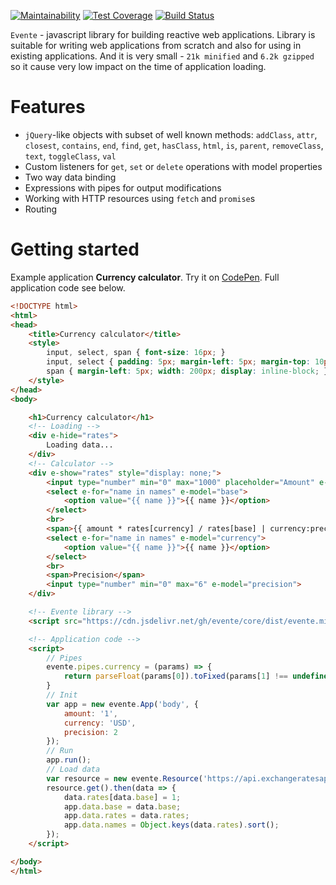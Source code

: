 [![Maintainability](https://api.codeclimate.com/v1/badges/6b8b7666060ce232cca8/maintainability)](https://codeclimate.com/github/evnte/core/maintainability)
[![Test Coverage](https://api.codeclimate.com/v1/badges/6b8b7666060ce232cca8/test_coverage)](https://codeclimate.com/github/evente/core/test_coverage)
[![Build Status](https://travis-ci.org/evente/core.svg?branch=master)](https://travis-ci.org/evente/core)

`Evente` - javascript library for building reactive web applications. Library is suitable for writing web applications from scratch and also for using in existing applications. And it is very small - `21k minified` and `6.2k gzipped` so it cause very low impact on the time of application loading.

# Features
- `jQuery`-like objects with subset of well known methods: `addClass`, `attr`, `closest`, `contains`, `end`, `find`, `get`, `hasClass`, `html`, `is`, `parent`, `removeClass`, `text`, `toggleClass`, `val`
- Custom listeners for `get`, `set` or `delete` operations with model properties
- Two way data binding
- Expressions with pipes for output modifications
- Working with HTTP resources using `fetch` and `promise`s
- Routing

# Getting started
Example application **Currency calculator**.
Try it on [CodePen](https://codepen.io/apoprotsky/pen/XOpzxV). Full application code see below.

```html
<!DOCTYPE html>
<html>
<head>
    <title>Currency calculator</title>
    <style>
        input, select, span { font-size: 16px; }
        input, select { padding: 5px; margin-left: 5px; margin-top: 10px; width: 185px; }
        span { margin-left: 5px; width: 200px; display: inline-block; }
    </style>
</head>
<body>

    <h1>Currency calculator</h1>
    <!-- Loading -->
    <div e-hide="rates">
        Loading data...
    </div>
    <!-- Calculator -->
    <div e-show="rates" style="display: none;">
        <input type="number" min="0" max="1000" placeholder="Amount" e-model="amount">
        <select e-for="name in names" e-model="base">
            <option value="{{ name }}">{{ name }}</option>
        </select>
        <br>
        <span>{{ amount * rates[currency] / rates[base] | currency:precision }}</span>
        <select e-for="name in names" e-model="currency">
            <option value="{{ name }}">{{ name }}</option>
        </select>
        <br>
        <span>Precision</span>
        <input type="number" min="0" max="6" e-model="precision">
    </div>

    <!-- Evente library -->
    <script src="https://cdn.jsdelivr.net/gh/evente/core/dist/evente.min.js"></script>

    <!-- Application code -->
    <script>
        // Pipes
        evente.pipes.currency = (params) => {
            return parseFloat(params[0]).toFixed(params[1] !== undefined ? params[1] : 2);
        }
        // Init
        var app = new evente.App('body', {
            amount: '1',
            currency: 'USD',
            precision: 2
        });
        // Run
        app.run();
        // Load data
        var resource = new evente.Resource('https://api.exchangeratesapi.io/latest');
        resource.get().then(data => {
            data.rates[data.base] = 1;
            app.data.base = data.base;
            app.data.rates = data.rates;
            app.data.names = Object.keys(data.rates).sort();
        });
    </script>

</body>
</html>
```
